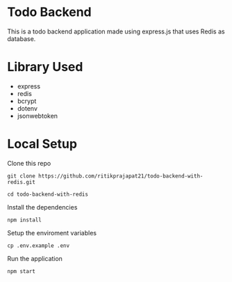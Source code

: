 # Todo Backend

This is a todo backend application made using express.js that uses Redis as database.

# Library Used

- express
- redis
- bcrypt
- dotenv
- jsonwebtoken

# Local Setup

Clone this repo

```
git clone https://github.com/ritikprajapat21/todo-backend-with-redis.git
```

```
cd todo-backend-with-redis
```

Install the dependencies

```
npm install
```

Setup the enviroment variables

```
cp .env.example .env
```

Run the application

```
npm start
```
